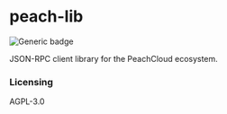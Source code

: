 # peach-lib

![Generic badge](https://img.shields.io/badge/version-0.1.1-<COLOR>.svg)

JSON-RPC client library for the PeachCloud ecosystem.

### Licensing

AGPL-3.0
